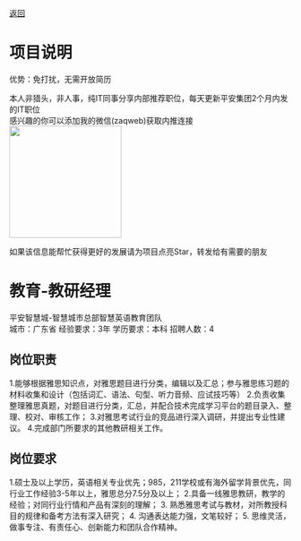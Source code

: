[返回](../../)

# 项目说明

优势：免打扰，无需开放简历

本人非猎头，非人事，纯IT同事分享内部推荐职位，每天更新平安集团2个月内发的IT职位  
感兴趣的你可以添加我的微信(zaqweb)获取内推连接  
<img src="https://github.com/zaqweb/PA-IT-JOBS/blob/master/WechatICode.jpeg"  height="200" width="200">

如果该信息能帮忙获得更好的发展请为项目点亮Star，转发给有需要的朋友

# 教育-教研经理
平安智慧城-智慧城市总部智慧英语教育团队  
城市：广东省 经验要求：3年 学历要求：本科  招聘人数：4

## 岗位职责
1.能够根据雅思知识点，对雅思题目进行分类，编辑以及汇总；参与雅思练习题的材料收集和设计（包括词汇、语法、句型、听力音频、应试技巧等）
2.负责收集整理雅思真题，对题目进行分类，汇总，并配合技术完成学习平台的题目录入、整理、校对、审核工作；
3.对雅思考试行业的竞品进行深入调研，并提出专业性建议。
4.完成部门所要求的其他教研相关工作。

## 岗位要求
1.硕士及以上学历，英语相关专业优先；985，211学校或有海外留学背景优先，同行业工作经验3-5年以上，雅思总分7.5分及以上； 
2.具备一线雅思教研，教学的经验；对同行业行情和产品有深刻的理解；
3. 熟悉雅思考试与教材，对所教授科目的规律和备考方法有深入研究； 
4. 沟通表达能力强，文笔较好；
5. 思维灵活，做事专注、有责任心、创新能力和团队合作精神。




